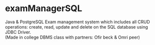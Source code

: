 # examManagerSQL
Java &amp; PostgreSQL Exam management system which includes all CRUD operations: create, read, update and delete on the SQL database using JDBC Driver.   
(Made in college DBMS class with partners: Ofir beck & Omri peer)
   
